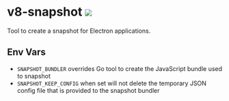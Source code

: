 # v8-snapshot [![](https://github.com/thlorenz/v8-snapshot/workflows/Node/badge.svg?branch=master)](https://github.com/thlorenz/v8-snapshot/actions)

Tool to create a snapshot for Electron applications.

## Env Vars

- `SNAPSHOT_BUNDLER` overrides Go tool to create the JavaScript bundle used to snapshot
- `SNAPSHOT_KEEP_CONFIG` when set will not delete the temporary JSON config file that is
	provided to the snapshot bundler

